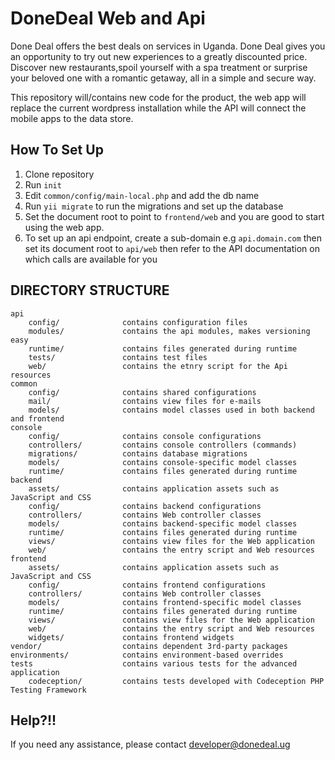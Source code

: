 DoneDeal Web and Api
===============================

Done Deal offers the best deals on services in Uganda. Done Deal gives you an opportunity to try out new experiences to a greatly
discounted price. Discover new restaurants,spoil yourself with a spa treatment or surprise your beloved one with a romantic getaway, all
in a simple and secure way. 

This repository will/contains new code for the product, the web app will replace the current wordpress installation while the API will
connect the mobile apps to the data store.

How To Set Up
------------------
1. Clone repository
2. Run ```init```
3. Edit ```common/config/main-local.php``` and add the db name
4. Run ```yii migrate``` to run the migrations and set up the database
5. Set the document root to point to ```frontend/web``` and you are good to start using the web app.
6. To set up an api endpoint, create a sub-domain e.g ```api.domain.com``` then set its document root to ```api/web```
then refer to the API documentation on which calls are available for you

DIRECTORY STRUCTURE
-------------------

```
api 
    config/              contains configuration files
    modules/             contains the api modules, makes versioning easy
    runtime/             contains files generated during runtime
    tests/               contains test files
    web/                 contains the etnry script for the Api resources
common
    config/              contains shared configurations
    mail/                contains view files for e-mails
    models/              contains model classes used in both backend and frontend
console
    config/              contains console configurations
    controllers/         contains console controllers (commands)
    migrations/          contains database migrations
    models/              contains console-specific model classes
    runtime/             contains files generated during runtime
backend
    assets/              contains application assets such as JavaScript and CSS
    config/              contains backend configurations
    controllers/         contains Web controller classes
    models/              contains backend-specific model classes
    runtime/             contains files generated during runtime
    views/               contains view files for the Web application
    web/                 contains the entry script and Web resources
frontend
    assets/              contains application assets such as JavaScript and CSS
    config/              contains frontend configurations
    controllers/         contains Web controller classes
    models/              contains frontend-specific model classes
    runtime/             contains files generated during runtime
    views/               contains view files for the Web application
    web/                 contains the entry script and Web resources
    widgets/             contains frontend widgets
vendor/                  contains dependent 3rd-party packages
environments/            contains environment-based overrides
tests                    contains various tests for the advanced application
    codeception/         contains tests developed with Codeception PHP Testing Framework
```
Help?!!
------------------------
If you need any assistance, please contact developer@donedeal.ug
